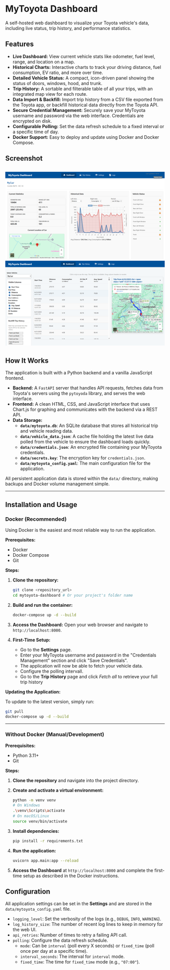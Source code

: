 # MyToyota Dashboard

A self-hosted web dashboard to visualize your Toyota vehicle's data, including live status, trip history, and performance statistics.

## Features

*   **Live Dashboard:** View current vehicle stats like odometer, fuel level, range, and location on a map.
*   **Historical Charts:** Interactive charts to track your driving distance, fuel consumption, EV ratio, and more over time.
*   **Detailed Vehicle Status:** A compact, icon-driven panel showing the status of doors, windows, hood, and trunk.
*   **Trip History:** A sortable and filterable table of all your trips, with an integrated map view for each route.
*   **Data Import & Backfill:** Import trip history from a CSV file exported from the Toyota app, or backfill historical data directly from the Toyota API.
*   **Secure Credential Management:** Securely save your MyToyota username and password via the web interface. Credentials are encrypted on disk.
*   **Configurable Polling:** Set the data refresh schedule to a fixed interval or a specific time of day.
*   **Docker Support:** Easy to deploy and update using Docker and Docker Compose.

## Screenshot

![Dashboard Screenshot](interface1.png "MyToyota Dashboard Interface")
![Trip History Screenshot](interface2.png "MyToyota Dashboard Interface")
---

## How It Works

The application is built with a Python backend and a vanilla JavaScript frontend.

*   **Backend:** A `FastAPI` server that handles API requests, fetches data from Toyota's servers using the `pytoyoda` library, and serves the web interface.
*   **Frontend:** A clean HTML, CSS, and JavaScript interface that uses Chart.js for graphing and communicates with the backend via a REST API.
*   **Data Storage:**
    *   **`data/mytoyota.db`**: An SQLite database that stores all historical trip and vehicle reading data.
    *   **`data/vehicle_data.json`**: A cache file holding the latest live data polled from the vehicle to ensure the dashboard loads quickly.
    *   **`data/credentials.json`**: An encrypted file containing your MyToyota credentials.
    *   **`data/secrets.key`**: The encryption key for `credentials.json`.
    *   **`data/mytoyota_config.yaml`**: The main configuration file for the application.

All persistent application data is stored within the `data/` directory, making backups and Docker volume management simple.

---

## Installation and Usage

### Docker (Recommended)

Using Docker is the easiest and most reliable way to run the application.

**Prerequisites:**
*   Docker
*   Docker Compose
*   Git

**Steps:**

1.  **Clone the repository:**
    ```bash
    git clone <repository_url>
    cd mytoyota-dashboard # Or your project's folder name
    ```

2.  **Build and run the container:**
    ```bash
    docker-compose up -d --build
    ```

34.  **Access the Dashboard:**
    Open your web browser and navigate to `http://localhost:8000`.

4.  **First-Time Setup:**
    *   Go to the **Settings** page.
    *   Enter your MyToyota username and password in the "Credentials Management" section and click "Save Credentials".
    *   The application will now be able to fetch your vehicle data.
    *   Configure the polling intervall.
    *   Go to the **Trip History** page and click *Fetch all* to retrieve your full trip history

**Updating the Application:**

To update to the latest version, simply run:
```bash
git pull
docker-compose up -d --build
```

---

### Without Docker (Manual/Development)

**Prerequisites:**
*   Python 3.11+
*   Git

**Steps:**

1.  **Clone the repository** and navigate into the project directory.

2.  **Create and activate a virtual environment:**
    ```bash
    python -m venv venv
    # On Windows
    .\venv\Scripts\activate
    # On macOS/Linux
    source venv/bin/activate
    ```

3.  **Install dependencies:**
    ```bash
    pip install -r requirements.txt
    ```

4.  **Run the application:**
    ```bash
    uvicorn app.main:app --reload
    ```

5.  **Access the Dashboard** at `http://localhost:8000` and complete the first-time setup as described in the Docker instructions.

## Configuration

All application settings can be set in the **Settings** and are stored in the `data/mytoyota_config.yaml` file.

*   `logging_level`: Set the verbosity of the logs (e.g., `DEBUG`, `INFO`, `WARNING`).
*   `log_history_size`: The number of recent log lines to keep in memory for the web UI.
*   `api_retries`: Number of times to retry a failing API call.
*   `polling`: Configure the data refresh schedule.
    *   `mode`: Can be `interval` (poll every X seconds) or `fixed_time` (poll once per day at a specific time).
    *   `interval_seconds`: The interval for `interval` mode.
    *   `fixed_time`: The time for `fixed_time` mode (e.g., `"07:00"`).
